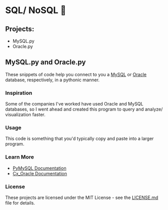 # SQL/ NoSQL 📒

## Projects: 
* MySQL.py 
* Oracle.py

## MySQL.py and Oracle.py
These snippets of code help you connect to you a [MySQL](https://www.mysql.com/) or [Oracle](https://www.oracle.com/database/)  database, respectively, in a pythonic manner.

### Inspiration
Some of the companies I've worked have used Oracle and MySQL databases, so I went ahead and created this program to query and analyze/ visualization faster.

### Usage
This code is something that you'd typically copy and paste into a larger program.

### Learn More
* [PyMySQL Documentation](https://pymysql.readthedocs.io/en/latest/user/examples.html)
* [Cx_Oracle Documentation](https://cx-oracle.readthedocs.io/en/latest/)

### License
These projects are licensed under the MIT License - see the [LICENSE.md]() file for details.